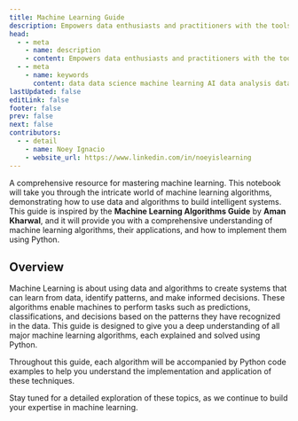 ```yaml
---
title: Machine Learning Guide
description: Empowers data enthusiasts and practitioners with the tools and knowledge to unlock the potential of data.
head:
  - - meta
    - name: description
    - content: Empowers data enthusiasts and practitioners with the tools and knowledge to unlock the potential of data.
  - - meta
    - name: keywords
      content: data data science machine learning AI data analysis data-driven data enthusiasts data practitioners
lastUpdated: false
editLink: false
footer: false
prev: false
next: false
contributors:
  - - detail
    - name: Noey Ignacio
    - website_url: https://www.linkedin.com/in/noeyislearning
---
```


<ImageCard 
  img_url="https://i.imgur.com/JGGmFnM.png" 
/>

A comprehensive resource for mastering machine learning. This notebook will take you through the intricate world of machine learning algorithms, demonstrating how to use data and algorithms to build intelligent systems. This guide is inspired by the **Machine Learning Algorithms Guide** by **Aman Kharwal**, and it will provide you with a comprehensive understanding of machine learning algorithms, their applications, and how to implement them using Python.

## Overview

Machine Learning is about using data and algorithms to create systems that can learn from data, identify patterns, and make informed decisions. These algorithms enable machines to perform tasks such as predictions, classifications, and decisions based on the patterns they have recognized in the data. This guide is designed to give you a deep understanding of all major machine learning algorithms, each explained and solved using Python.

Throughout this guide, each algorithm will be accompanied by Python code examples to help you understand the implementation and application of these techniques.

Stay tuned for a detailed exploration of these topics, as we continue to build your expertise in machine learning.
